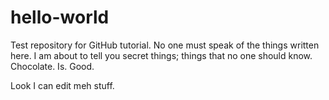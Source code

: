 hello-world
===========

Test repository for GitHub tutorial.
No one must speak of the things written here. I am about to tell you secret things; things that no one should know. 
Chocolate. Is. Good.


Look I can edit meh stuff.
